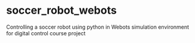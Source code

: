 # soccer_robot_webots
Controlling a soccer robot using python in Webots simulation environment for digital control course project
